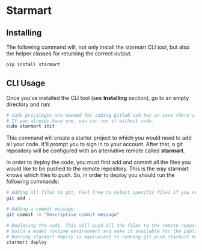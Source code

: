 # Starmart

## Installing

The following command will, not only install the starmart CLI tool, but also the helper classes for returning the correct output.

```bash
pip install starmart
```

## CLI Usage

Once you've installed the CLI tool (see **Installing** section), go to an empty directory and run:

```bash
# sudo privileges are needed for adding gitlab ssh key in case there's none. 
# If you already have one, you can run it without sudo. 
sudo starmart init
```

This command will create a starter project to which you would need to add all your code. It'll prompt you to sign in to your account. After that, a git repository will be configured with an alternative remote called **starmart**.

In order to deploy the code, you must first add and commit all the files you would like to be pushed to the remote repository. This is the way starmart knows which files to push. So, in order to deploy you should run the following commands: 

```bash
# Adding all files to git. Feel free to select specific files if you need to
git add .

# Adding a commit message.
git commit -m "Descriptive commit message"

# Deploying the code. This will push all the files to the remote repository, 
# build a model runtime environment and make it available for the public. 
# Running starmart deploy is equivalent to running git push starmart main. 
starmart deploy
```
